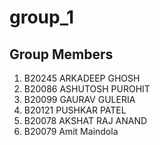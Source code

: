 # group_1
## Group Members
1. B20245	ARKADEEP GHOSH
2. B20086	ASHUTOSH PUROHIT
3. B20099	GAURAV GULERIA
4. B20121	PUSHKAR PATEL
5. B20078	AKSHAT RAJ ANAND
6. B20079	Amit Maindola 